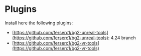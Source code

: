 # Plugins

Install here the following plugins:

- [https://github.com/ferserc1/bg2-unreal-tools](https://github.com/ferserc1/bg2-unreal-tools): 4.24 branch
- [https://github.com/ferserc1/bg2-vr-tools](https://github.com/ferserc1/bg2-vr-tools)

